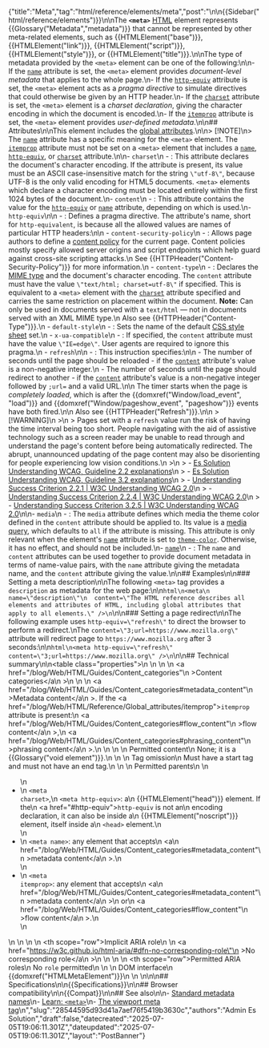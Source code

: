 {"title":"Meta","tag":"html/reference/elements/meta","post":"\n\n{{Sidebar(\"html/reference/elements\")}}\n\nThe **`<meta>`** [HTML](/blog/Web/HTML) element represents {{Glossary(\"Metadata\",\"metadata\")}} that cannot be represented by other meta-related elements, such as {{HTMLElement(\"base\")}}, {{HTMLElement(\"link\")}}, {{HTMLElement(\"script\")}}, {{HTMLElement(\"style\")}}, or {{HTMLElement(\"title\")}}.\n\nThe type of metadata provided by the `<meta>` element can be one of the following:\n\n- If the [`name`](/blog/Web/HTML/Reference/Elements/meta/name) attribute is set, the `<meta>` element provides _document-level metadata_ that applies to the whole page.\n- If the [`http-equiv`](#http-equiv) attribute is set, the `<meta>` element acts as a _pragma directive_ to simulate directives that could otherwise be given by an HTTP header.\n- If the [`charset`](#charset) attribute is set, the `<meta>` element is a _charset declaration_, giving the character encoding in which the document is encoded.\n- If the [`itemprop`](/blog/Web/HTML/Reference/Global_attributes/itemprop) attribute is set, the `<meta>` element provides _user-defined metadata_.\n\n## Attributes\n\nThis element includes the [global attributes](/blog/Web/HTML/Reference/Global_attributes).\n\n> [!NOTE]\n> The [`name`](/blog/Web/HTML/Reference/Elements/meta/name) attribute has a specific meaning for the `<meta>` element. The [`itemprop`](/blog/Web/HTML/Reference/Global_attributes/itemprop) attribute must not be set on a `<meta>` element that includes a [`name`](/blog/Web/HTML/Reference/Elements/meta/name), [`http-equiv`](#http-equiv), or [`charset`](#charset) attribute.\n\n- `charset`\n  - : This attribute declares the document's character encoding. If the attribute is present, its value must be an ASCII case-insensitive match for the string `\"utf-8\"`, because UTF-8 is the only valid encoding for HTML5 documents. `<meta>` elements which declare a character encoding must be located entirely within the first 1024 bytes of the document.\n- `content`\n  - : This attribute contains the value for the [`http-equiv`](#http-equiv) or [`name`](/blog/Web/HTML/Reference/Elements/meta/name) attribute, depending on which is used.\n- `http-equiv`\n\n  - : Defines a pragma directive. The attribute's name, short for `http-equivalent`, is because all the allowed values are names of particular HTTP headers:\n\n    - `content-security-policy`\n      - : Allows page authors to define a [content policy](/blog/Web/HTTP/Reference/Headers/Content-Security-Policy) for the current page. Content policies mostly specify allowed server origins and script endpoints which help guard against cross-site scripting attacks.\n        See {{HTTPHeader(\"Content-Security-Policy\")}} for more information.\n    - `content-type`\n      - : Declares the [MIME type](/blog/Web/HTTP/Guides/MIME_types) and the document's character encoding. The `content` attribute must have the value `\"text/html; charset=utf-8\"` if specified. This is equivalent to a `<meta>` element with the [`charset`](#charset) attribute specified and carries the same restriction on placement within the document. **Note:** Can only be used in documents served with a `text/html` — not in documents served with an XML MIME type.\n        Also see {{HTTPHeader(\"Content-Type\")}}.\n    - `default-style`\n      - : Sets the name of the default [CSS style sheet](/blog/Web/CSS) set.\n    - `x-ua-compatible`\n      - : If specified, the `content` attribute must have the value `\"IE=edge\"`. User agents are required to ignore this pragma.\n    - `refresh`\n\n      - : This instruction specifies:\n\n        - The number of seconds until the page should be reloaded - if the [`content`](#content) attribute's value is a non-negative integer.\n        - The number of seconds until the page should redirect to another - if the [`content`](#content) attribute's value is a non-negative integer followed by `;url=` and a valid URL.\n\n        The timer starts when the page is _completely loaded_, which is after the {{domxref(\"Window/load_event\", \"load\")}} and {{domxref(\"Window/pageshow_event\", \"pageshow\")}} events have both fired.\n\n        Also see {{HTTPHeader(\"Refresh\")}}.\n\n        > [!WARNING]\n        >\n        > Pages set with a `refresh` value run the risk of having the time interval being too short. People navigating with the aid of assistive technology such as a screen reader may be unable to read through and understand the page's content before being automatically redirected. The abrupt, unannounced updating of the page content may also be disorienting for people experiencing low vision conditions.\n        >\n        > - [Es Solution Understanding WCAG, Guideline 2.2 explanations](/blog/Web/Accessibility/Guides/Understanding_WCAG/Operable#guideline_2.2_—_enough_time_provide_users_enough_time_to_read_and_use_content)\n        > - [Es Solution Understanding WCAG, Guideline 3.2 explanations](/blog/Web/Accessibility/Guides/Understanding_WCAG/Understandable#guideline_3.2_—_predictable_make_web_pages_appear_and_operate_in_predictable_ways)\n        > - [Understanding Success Criterion 2.2.1 | W3C Understanding WCAG 2.0](https://www.w3.org/TR/UNDERSTANDING-WCAG20/time-limits-required-behaviors.html)\n        > - [Understanding Success Criterion 2.2.4 | W3C Understanding WCAG 2.0](https://www.w3.org/TR/UNDERSTANDING-WCAG20/time-limits-postponed.html)\n        > - [Understanding Success Criterion 3.2.5 | W3C Understanding WCAG 2.0](https://www.w3.org/TR/UNDERSTANDING-WCAG20/consistent-behavior-no-extreme-changes-context.html)\n\n- `media`\n  - : The `media` attribute defines which media the theme color defined in the `content` attribute should be applied to. Its value is a [media query](/blog/Web/CSS/CSS_media_queries/Using_media_queries), which defaults to `all` if the attribute is missing. This attribute is only relevant when the element's [`name`](/blog/Web/HTML/Reference/Elements/meta/name) attribute is set to [`theme-color`](/blog/Web/HTML/Reference/Elements/meta/name/theme-color). Otherwise, it has no effect, and should not be included.\n- [`name`](/blog/Web/HTML/Reference/Elements/meta/name)\n  - : The `name` and `content` attributes can be used together to provide document metadata in terms of name-value pairs, with the `name` attribute giving the metadata name, and the `content` attribute giving the value.\n\n## Examples\n\n### Setting a meta description\n\nThe following `<meta>` tag provides a `description` as metadata for the web page:\n\n```html\n<meta\n  name=\"description\"\n  content=\"The HTML reference describes all elements and attributes of HTML, including global attributes that apply to all elements.\" />\n```\n\n### Setting a page redirect\n\nThe following example uses `http-equiv=\"refresh\"` to direct the browser to perform a redirect.\nThe `content=\"3;url=https://www.mozilla.org\"` attribute will redirect page to `https://www.mozilla.org` after 3 seconds:\n\n```html\n<meta http-equiv=\"refresh\" content=\"3;url=https://www.mozilla.org\" />\n```\n\n## Technical summary\n\n<table class=\"properties\">\n  <tbody>\n    <tr>\n      <th>\n        <a href=\"/blog/Web/HTML/Guides/Content_categories\"\n          >Content categories</a\n        >\n      </th>\n      <td>\n        <a href=\"/blog/Web/HTML/Guides/Content_categories#metadata_content\"\n          >Metadata content</a\n        >. If the <a href=\"/blog/Web/HTML/Reference/Global_attributes/itemprop\"><code>itemprop</code></a> attribute is present:\n        <a href=\"/blog/Web/HTML/Guides/Content_categories#flow_content\"\n          >flow content</a\n        >,\n        <a href=\"/blog/Web/HTML/Guides/Content_categories#phrasing_content\"\n          >phrasing content</a\n        >.\n      </td>\n    </tr>\n    <tr>\n      <th>Permitted content</th>\n      <td>None; it is a {{Glossary(\"void element\")}}.</td>\n    </tr>\n    <tr>\n      <th>Tag omission</th>\n      <td>Must have a start tag and must not have an end tag.</td>\n    </tr>\n    <tr>\n      <th>Permitted parents</th>\n      <td>\n        <ul>\n          <li>\n            <code>&#x3C;meta charset></code>,\n            <code>&#x3C;meta http-equiv></code>: a\n            {{HTMLElement(\"head\")}} element. If the\n            <a href=\"#http-equiv\"><code>http-equiv</code></a> is not an\n            encoding declaration, it can also be inside a\n            {{HTMLElement(\"noscript\")}} element, itself inside a\n            <code>&#x3C;head></code> element.\n          </li>\n          <li>\n            <code>&#x3C;meta name></code>: any element that accepts\n            <a\n              href=\"/blog/Web/HTML/Guides/Content_categories#metadata_content\"\n              >metadata content</a\n            >.\n          </li>\n          <li>\n            <code>&#x3C;meta itemprop></code>: any element that accepts\n            <a\n              href=\"/blog/Web/HTML/Guides/Content_categories#metadata_content\"\n              >metadata content</a\n            >\n            or\n            <a href=\"/blog/Web/HTML/Guides/Content_categories#flow_content\"\n              >flow content</a\n            >.\n          </li>\n        </ul>\n      </td>\n    </tr>\n    <tr>\n      <th scope=\"row\">Implicit ARIA role</th>\n      <td>\n        <a href=\"https://w3c.github.io/html-aria/#dfn-no-corresponding-role\"\n          >No corresponding role</a\n        >\n      </td>\n    </tr>\n    <tr>\n      <th scope=\"row\">Permitted ARIA roles</th>\n      <td>No <code>role</code> permitted</td>\n    </tr>\n    <tr>\n      <th>DOM interface</th>\n      <td>{{domxref(\"HTMLMetaElement\")}}</td>\n    </tr>\n  </tbody>\n</table>\n\n## Specifications\n\n{{Specifications}}\n\n## Browser compatibility\n\n{{Compat}}\n\n## See also\n\n- [Standard metadata names](/blog/Web/HTML/Reference/Elements/meta/name)\n- [Learn: `<meta>`](/blog/Learn_web_development/Core/Structuring_content/Webpage_metadata#metadata_the_meta_element)\n- [The viewport meta tag](/blog/Web/HTML/Guides/Viewport_meta_element)\n","slug":"28544595d93d41a7aef76f5419b3630c","authors":"Admin Es Solution","draft":false,"datecreated":"2025-07-05T19:06:11.301Z","dateupdated":"2025-07-05T19:06:11.301Z","layout":"PostBanner"}
